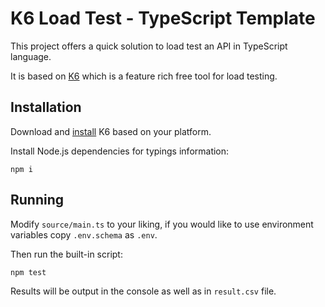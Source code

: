 # K6 Load Test - TypeScript Template

This project offers a quick solution to load test an API in TypeScript language.

It is based on [K6](https://k6.io/docs/) which is a feature rich free tool for load testing.

## Installation

Download and [install](https://k6.io/docs/getting-started/installation/) K6 based on your platform.

Install Node.js dependencies for typings information:

```
npm i
```

## Running

Modify `source/main.ts` to your liking, if you would like to use environment variables copy `.env.schema` as `.env`.

Then run the built-in script:

```
npm test
```

Results will be output in the console as well as in `result.csv` file.
